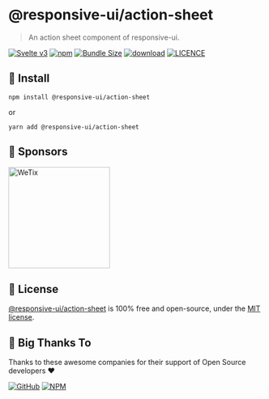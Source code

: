 
# @responsive-ui/action-sheet

> An action sheet component of responsive-ui.

<p>

[![Svelte v3](https://img.shields.io/badge/svelte-v3-orange.svg)](https://svelte.dev)
[![npm](https://img.shields.io/npm/v/@responsive-ui/action-sheet.svg)](https://www.npmjs.com/package/@responsive-ui/action-sheet)
[![Bundle Size](https://badgen.net/bundlephobia/minzip/%40responsive-ui%2Faction-sheet)](https://bundlephobia.com/result?p=%40responsive-ui%2Faction-sheet)
[![download](https://img.shields.io/npm/dw/@responsive-ui/action-sheet.svg)](https://www.npmjs.com/package/@responsive-ui/action-sheet)
[![LICENCE](https://img.shields.io/github/license/wetix/responsive-ui)](https://github.com/wetix/responsive-ui/blob/main/LICENSE)

</p>

## 🔨 Install

```console
npm install @responsive-ui/action-sheet
```

or

```console
yarn add @responsive-ui/action-sheet
```

## 🔋 Sponsors

<img src="https://asset.wetix.my/images/logo/wetix.png" alt="WeTix" width="200px">

## 📄 License

[@responsive-ui/action-sheet](https://github.com/wetix/responsive-ui/tree/main/components/action-sheet) is 100% free and open-source, under the [MIT license](https://github.com/wetix/responsive-ui/blob/main/LICENSE).

## 🎉 Big Thanks To

Thanks to these awesome companies for their support of Open Source developers ❤

[![GitHub](https://jstools.dev/img/badges/github.svg)](https://github.com/open-source)
[![NPM](https://jstools.dev/img/badges/npm.svg)](https://www.npmjs.com/)
